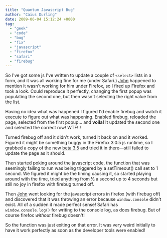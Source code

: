 ```yaml
---
title: "Quantum Javascript Bug"
author: "Caius Durling"
date: 2009-06-04 15:12:24 +0000
tag:
  - "geek"
  - "code"
  - "bug"
  - "fix"
  - "javascript"
  - "firefox"
  - "safari"
  - "firebug"
---
```


So I've got some js I've written to update a couple of `<select>` lists in a form, and it was all working fine for me (under Safari.) [John][] happened to mention it wasn't working for him under Firefox, so I fired up Firefox and took a look. Could reproduce it perfectly, changing the first popup was populating the second one, but then wasn't selecting the right value from the list.

[John]: http://johnleach.co.uk/

Having no idea what was happened I figured I'd enable firebug and watch it execute to figure out what was happening. Enabled firebug, reloaded the page, selected from the first popup… and **voila!** It updated the second one and selected the correct row! WTF!!!

Turned firebug off and it didn't work, turned it back on and it worked. Figured it might be something buggy in the Firefox 3.0.5 js runtime, so I grabbed a copy of the new [beta 3.5][fx beta] and tried it in there—still failed to update the page as it should.

[fx beta]: http://www.mozilla.com/en-US/firefox/all-beta.html

Then started poking around the javascript code, the function that was seemingly failing to run was being triggered by a setTimeout() call set to 1 second. We figured it might be the timing causing it, so started playing around with the time, tried anything from ½ a second up to 4 seconds but still no joy in firefox with firebug turned off.

Then [John][] went looking for the javascript errors in firefox (with firebug off) and discovered that it was throwing an error because `window.console` didn't exist. All of a sudden it made perfect sense! Safari has `window.console.log()` for writing to the console log, as does firebug. But of course firefox *without* firebug doesn't!

So the function was just exiting on that error. It was very weird initially to have it work perfectly as soon as the developer tools were enabled!
